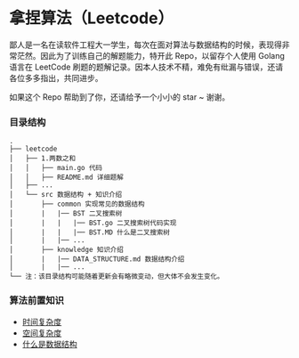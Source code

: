 # 拿捏算法（Leetcode）
鄙人是一名在读软件工程大一学生，每次在面对算法与数据结构的时候，表现得非常茫然。因此为了训练自己的解题能力，特开此 Repo，以留存个人使用 Golang 语言在 LeetCode 刷题的题解记录。因本人技术不精，难免有纰漏与错误，还请各位多多指出，共同进步。

如果这个 Repo 帮助到了你，还请给予一个小小的 star ~ 谢谢。


### 目录结构
    .
    ├── leetcode
    │   ├── 1.两数之和
    │   │   ├── main.go 代码
    │   │   ├── README.md 详细题解
    │   ├── ...
    │   └── src 数据结构 + 知识介绍
    │       ├── common 实现常见的数据结构
    │       |   |── BST 二叉搜索树
    │       |   |   |── BST.go 二叉搜索树代码实现
    │       |   |   |── BST.MD 什么是二叉搜索树
    │       |   |── ... 
    │       ├── knowledge 知识介绍
    │       |   |── DATA_STRUCTURE.md 数据结构介绍
    │       |   |── ...    
    └── 注：该目录结构可能随着更新会有略微变动，但大体不会发生变化。

### 算法前置知识
* [时间复杂度](https://github.com/polichan/leetcode/tree/master/src/knowledge/TIME_COMPLEXITY.md "时间复杂度")
* [空间复杂度](https://github.com/polichan/leetcode/tree/master/src/knowledge/HashMap/SPACE_COMPLEXITY.md "空间复杂度")
* [什么是数据结构](https://github.com/polichan/leetcode/tree/master/src/knowledge/DATA_STRUCTURE.md "什么是数据结构")
